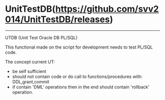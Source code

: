 UnitTestDB(https://github.com/svv2014/UnitTestDB/releases)
==========
----------------------------------------------------
UTDB (Unit Test Oracle DB PL/SQL)

This functional made on the script for development needs to test PL/SQL code.

The concept current UT:
  - be self sufficient
  - should not contain code or do call to functions/procedures with:  DDL,grant,commit
  - if contain 'DML' operations then in the end should contain 'rollback' operation.

